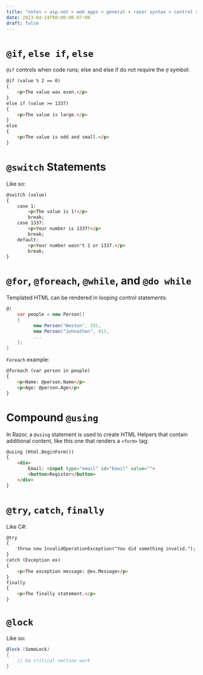 ```yaml
---
title: "notes > asp.net > web apps > general > razor syntax > control structures"
date: 2023-04-24T00:00:00-07:00
draft: false
---
```


# `@if`, `else if`, `else`
`@if` controls when code runs; else and else if do not require the `@` symbol:
```html
@if (value % 2 == 0)
{
    <p>The value was even.</p>
}
else if (value >= 1337)
{
    <p>The value is large.</p>
}
else
{
    <p>The value is odd and small.</p>
}
```

# `@switch` Statements
Like so:
```html
@switch (value)
{
    case 1:
        <p>The value is 1!</p>
        break;
    case 1337:
        <p>Your number is 1337!</p>
        break;
    default:
        <p>Your number wasn't 1 or 1337.</p>
        break;
}
```

# `@for`, `@foreach`, `@while`, and `@do while`
Templated HTML can be rendered in looping control statements:
```cs
@{
    var people = new Person[]
    {
          new Person("Weston", 33),
          new Person("Johnathon", 41),
          ...
    };
}
```

`Foreach` example:
```html
@foreach (var person in people)
{
    <p>Name: @person.Name</p>
    <p>Age: @person.Age</p>
}
```

# Compound `@using`
In Razor, a `@using` statement is used to create HTML Helpers that contain additional content, like this one that renders a `<form>` tag:
```html
@using (Html.BeginForm())
{
    <div>
        Email: <input type="email" id="Email" value="">
        <button>Register</button>
    </div>
}
```

# `@try`, `catch`, `finally`
Like C#:
```html
@try
{
    throw new InvalidOperationException("You did something invalid.");
}
catch (Exception ex)
{
    <p>The exception message: @ex.Message</p>
}
finally
{
    <p>The finally statement.</p>
}
```

# `@lock`
Like so:
```cs
@lock (SomeLock)
{
    // Do critical section work
}
```